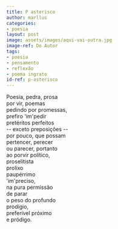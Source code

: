 ```yaml
---
title: P asterisco
author: marllus
categories:
- poesia
layout: post
image: assets/images/aqui-vai-outra.jpg
image-ref: Do Autor
tags:
- poesia
- pensamento
- reflexão
- poema ingrato
id-ref: p-asterisco
---
```


Poesia, pedra, prosa<br>
por vir, poemas<br>
pedindo por promessas,<br>
prefiro 'im'pedir<br>
pretéritos perfeitos<br>-- exceto preposições --<br>por pouco, que possam<br>pertencer, perecer<br>
ou parecer, portanto<br>
ao porvir político, <br>
proselitista<br>
prolixo <br>
paupérrimo<br>
'im'preciso,<br>
na pura permissão<br>
de parar<br>
o peso do profundo<br>
prodígio,<br>
preferível próximo <br>
e pródigo.
